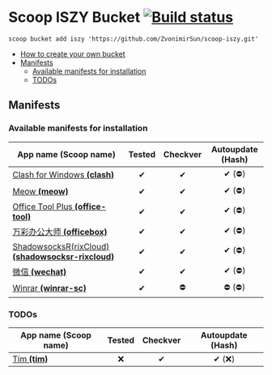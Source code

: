 # Scoop ISZY Bucket [![Build status](https://ci.appveyor.com/api/projects/status/3ays0dwt7k4oc6ko?svg=true)](https://ci.appveyor.com/project/ZvonimirSun/scoop-iszy)

`scoop bucket add iszy 'https://github.com/ZvonimirSun/scoop-iszy.git'`

-   [How to create your own bucket](https://github.com/Ash258/GenericBucket)
-   [Manifests](#manifests)
    -   [Available manifests for installation](#available-manifests-for-installation)
    -   [TODOs](#todos)

## Manifests

### Available manifests for installation

| App name **(Scoop name)**                                                                 | Tested | Checkver | Autoupdate (Hash) |
| ----------------------------------------------------------------------------------------- | :----: | :------: | :---------------: |
| [Clash for Windows **(clash)**](./bucket/clash.json)                                      |   ✔    |    ✔     |      ✔ (⛔)       |
| [Meow **(meow)**](./bucket/meow.json)                                                     |   ✔    |    ✔     |      ✔ (⛔)       |
| [Office Tool Plus **(office-tool)**](./bucket/office-tool.json)                           |   ✔    |    ✔     |      ✔ (⛔)       |
| [万彩办公大师 **(officebox)**](./bucket/officebox.json)                                   |   ✔    |    ✔     |      ✔ (⛔)       |
| [ShadowsocksR(rixCloud) **(shadowsocksr-rixcloud)**](./bucket/shadowsocksr-rixcloud.json) |   ✔    |    ✔     |      ✔ (⛔)       |
| [微信 **(wechat)**](./bucket/wechat.json)                                                 |   ✔    |    ✔     |      ✔ (⛔)       |
| [Winrar **(winrar-sc)**](./bucket/winrar-sc.json)                                         |   ✔    |    ⛔    |      ⛔ (⛔)      |

### TODOs

| App name **(Scoop name)**                            | Tested | Checkver | Autoupdate (Hash) |
| ---------------------------------------------------- | :----: | :------: | :---------------: |
| [Tim **(tim)**](https://office.qq.com/download.html) |   ❌   |    ✔     |      ✔ (❌)       |
